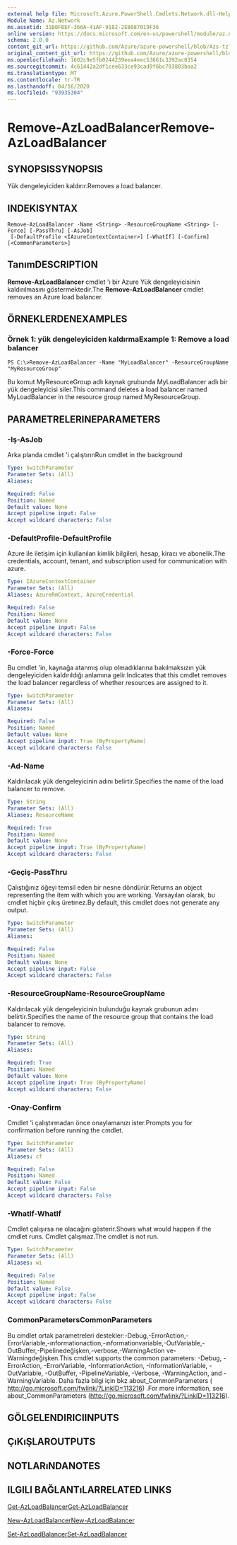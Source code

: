 ```yaml
---
external help file: Microsoft.Azure.PowerShell.Cmdlets.Network.dll-Help.xml
Module Name: Az.Network
ms.assetid: 31B0FBEF-366A-41AF-9182-2EB087019F36
online version: https://docs.microsoft.com/en-us/powershell/module/az.network/remove-azloadbalancer
schema: 2.0.0
content_git_url: https://github.com/Azure/azure-powershell/blob/Azs-tzl/src/Network/Network/help/Remove-AzLoadBalancer.md
original_content_git_url: https://github.com/Azure/azure-powershell/blob/Azs-tzl/src/Network/Network/help/Remove-AzLoadBalancer.md
ms.openlocfilehash: 1602c9e5fb0244239eea4eec53661c3392ac0354
ms.sourcegitcommit: 4c61442a2df1cee633ce93cad9f6bc793803baa2
ms.translationtype: MT
ms.contentlocale: tr-TR
ms.lasthandoff: 04/16/2020
ms.locfileid: "93935304"
---
```

# <span data-ttu-id="dd34f-101">Remove-AzLoadBalancer</span><span class="sxs-lookup"><span data-stu-id="dd34f-101">Remove-AzLoadBalancer</span></span>

## <span data-ttu-id="dd34f-102">SYNOPSIS</span><span class="sxs-lookup"><span data-stu-id="dd34f-102">SYNOPSIS</span></span>
<span data-ttu-id="dd34f-103">Yük dengeleyiciden kaldırır.</span><span class="sxs-lookup"><span data-stu-id="dd34f-103">Removes a load balancer.</span></span>

## <span data-ttu-id="dd34f-104">INDEKI</span><span class="sxs-lookup"><span data-stu-id="dd34f-104">SYNTAX</span></span>

```
Remove-AzLoadBalancer -Name <String> -ResourceGroupName <String> [-Force] [-PassThru] [-AsJob]
 [-DefaultProfile <IAzureContextContainer>] [-WhatIf] [-Confirm] [<CommonParameters>]
```

## <span data-ttu-id="dd34f-105">Tanım</span><span class="sxs-lookup"><span data-stu-id="dd34f-105">DESCRIPTION</span></span>
<span data-ttu-id="dd34f-106">**Remove-AzLoadBalancer** cmdlet 'ı bir Azure Yük dengeleyicisinin kaldırılmasını göstermektedir.</span><span class="sxs-lookup"><span data-stu-id="dd34f-106">The **Remove-AzLoadBalancer** cmdlet removes an Azure load balancer.</span></span>

## <span data-ttu-id="dd34f-107">ÖRNEKLERDEN</span><span class="sxs-lookup"><span data-stu-id="dd34f-107">EXAMPLES</span></span>

### <span data-ttu-id="dd34f-108">Örnek 1: yük dengeleyiciden kaldırma</span><span class="sxs-lookup"><span data-stu-id="dd34f-108">Example 1: Remove a load balancer</span></span>
```
PS C:\>Remove-AzLoadBalancer -Name "MyLoadBalancer" -ResourceGroupName "MyResourceGroup"
```

<span data-ttu-id="dd34f-109">Bu komut MyResourceGroup adlı kaynak grubunda MyLoadBalancer adlı bir yük dengeleyicisi siler.</span><span class="sxs-lookup"><span data-stu-id="dd34f-109">This command deletes a load balancer named MyLoadBalancer in the resource group named MyResourceGroup.</span></span>

## <span data-ttu-id="dd34f-110">PARAMETRELERINE</span><span class="sxs-lookup"><span data-stu-id="dd34f-110">PARAMETERS</span></span>

### <span data-ttu-id="dd34f-111">-Iş</span><span class="sxs-lookup"><span data-stu-id="dd34f-111">-AsJob</span></span>
<span data-ttu-id="dd34f-112">Arka planda cmdlet 'i çalıştırın</span><span class="sxs-lookup"><span data-stu-id="dd34f-112">Run cmdlet in the background</span></span>

```yaml
Type: SwitchParameter
Parameter Sets: (All)
Aliases: 

Required: False
Position: Named
Default value: None
Accept pipeline input: False
Accept wildcard characters: False
```

### <span data-ttu-id="dd34f-113">-DefaultProfile</span><span class="sxs-lookup"><span data-stu-id="dd34f-113">-DefaultProfile</span></span>
<span data-ttu-id="dd34f-114">Azure ile iletişim için kullanılan kimlik bilgileri, hesap, kiracı ve abonelik.</span><span class="sxs-lookup"><span data-stu-id="dd34f-114">The credentials, account, tenant, and subscription used for communication with azure.</span></span>

```yaml
Type: IAzureContextContainer
Parameter Sets: (All)
Aliases: AzureRmContext, AzureCredential

Required: False
Position: Named
Default value: None
Accept pipeline input: False
Accept wildcard characters: False
```

### <span data-ttu-id="dd34f-115">-Force</span><span class="sxs-lookup"><span data-stu-id="dd34f-115">-Force</span></span>
<span data-ttu-id="dd34f-116">Bu cmdlet 'in, kaynağa atanmış olup olmadıklarına bakılmaksızın yük dengeleyiciden kaldırıldığı anlamına gelir.</span><span class="sxs-lookup"><span data-stu-id="dd34f-116">Indicates that this cmdlet removes the load balancer regardless of whether resources are assigned to it.</span></span>

```yaml
Type: SwitchParameter
Parameter Sets: (All)
Aliases: 

Required: False
Position: Named
Default value: None
Accept pipeline input: True (ByPropertyName)
Accept wildcard characters: False
```

### <span data-ttu-id="dd34f-117">-Ad</span><span class="sxs-lookup"><span data-stu-id="dd34f-117">-Name</span></span>
<span data-ttu-id="dd34f-118">Kaldırılacak yük dengeleyicinin adını belirtir.</span><span class="sxs-lookup"><span data-stu-id="dd34f-118">Specifies the name of the load balancer to remove.</span></span>

```yaml
Type: String
Parameter Sets: (All)
Aliases: ResourceName

Required: True
Position: Named
Default value: None
Accept pipeline input: True (ByPropertyName)
Accept wildcard characters: False
```

### <span data-ttu-id="dd34f-119">-Geçiş</span><span class="sxs-lookup"><span data-stu-id="dd34f-119">-PassThru</span></span>
<span data-ttu-id="dd34f-120">Çalıştığınız öğeyi temsil eden bir nesne döndürür.</span><span class="sxs-lookup"><span data-stu-id="dd34f-120">Returns an object representing the item with which you are working.</span></span>
<span data-ttu-id="dd34f-121">Varsayılan olarak, bu cmdlet hiçbir çıkış üretmez.</span><span class="sxs-lookup"><span data-stu-id="dd34f-121">By default, this cmdlet does not generate any output.</span></span>

```yaml
Type: SwitchParameter
Parameter Sets: (All)
Aliases: 

Required: False
Position: Named
Default value: None
Accept pipeline input: False
Accept wildcard characters: False
```

### <span data-ttu-id="dd34f-122">-ResourceGroupName</span><span class="sxs-lookup"><span data-stu-id="dd34f-122">-ResourceGroupName</span></span>
<span data-ttu-id="dd34f-123">Kaldırılacak yük dengeleyicinin bulunduğu kaynak grubunun adını belirtir.</span><span class="sxs-lookup"><span data-stu-id="dd34f-123">Specifies the name of the resource group that contains the load balancer to remove.</span></span>

```yaml
Type: String
Parameter Sets: (All)
Aliases: 

Required: True
Position: Named
Default value: None
Accept pipeline input: True (ByPropertyName)
Accept wildcard characters: False
```

### <span data-ttu-id="dd34f-124">-Onay</span><span class="sxs-lookup"><span data-stu-id="dd34f-124">-Confirm</span></span>
<span data-ttu-id="dd34f-125">Cmdlet 'i çalıştırmadan önce onaylamanızı ister.</span><span class="sxs-lookup"><span data-stu-id="dd34f-125">Prompts you for confirmation before running the cmdlet.</span></span>

```yaml
Type: SwitchParameter
Parameter Sets: (All)
Aliases: cf

Required: False
Position: Named
Default value: False
Accept pipeline input: False
Accept wildcard characters: False
```

### <span data-ttu-id="dd34f-126">-WhatIf</span><span class="sxs-lookup"><span data-stu-id="dd34f-126">-WhatIf</span></span>
<span data-ttu-id="dd34f-127">Cmdlet çalışırsa ne olacağını gösterir.</span><span class="sxs-lookup"><span data-stu-id="dd34f-127">Shows what would happen if the cmdlet runs.</span></span>
<span data-ttu-id="dd34f-128">Cmdlet çalışmaz.</span><span class="sxs-lookup"><span data-stu-id="dd34f-128">The cmdlet is not run.</span></span>

```yaml
Type: SwitchParameter
Parameter Sets: (All)
Aliases: wi

Required: False
Position: Named
Default value: False
Accept pipeline input: False
Accept wildcard characters: False
```

### <span data-ttu-id="dd34f-129">CommonParameters</span><span class="sxs-lookup"><span data-stu-id="dd34f-129">CommonParameters</span></span>
<span data-ttu-id="dd34f-130">Bu cmdlet ortak parametreleri destekler:-Debug,-ErrorAction,-ErrorVariable,-ınformationaction,-ınformationvariable,-OutVariable,-OutBuffer,-Pipelinedeğişken,-verbose,-WarningAction ve-Warningdeğişken.</span><span class="sxs-lookup"><span data-stu-id="dd34f-130">This cmdlet supports the common parameters: -Debug, -ErrorAction, -ErrorVariable, -InformationAction, -InformationVariable, -OutVariable, -OutBuffer, -PipelineVariable, -Verbose, -WarningAction, and -WarningVariable.</span></span> <span data-ttu-id="dd34f-131">Daha fazla bilgi için bkz about_CommonParameters ( http://go.microsoft.com/fwlink/?LinkID=113216) .</span><span class="sxs-lookup"><span data-stu-id="dd34f-131">For more information, see about_CommonParameters (http://go.microsoft.com/fwlink/?LinkID=113216).</span></span>

## <span data-ttu-id="dd34f-132">GÖLGELENDIRICI</span><span class="sxs-lookup"><span data-stu-id="dd34f-132">INPUTS</span></span>

## <span data-ttu-id="dd34f-133">ÇıKıŞLAR</span><span class="sxs-lookup"><span data-stu-id="dd34f-133">OUTPUTS</span></span>

## <span data-ttu-id="dd34f-134">NOTLARıNDA</span><span class="sxs-lookup"><span data-stu-id="dd34f-134">NOTES</span></span>

## <span data-ttu-id="dd34f-135">ILGILI BAĞLANTıLAR</span><span class="sxs-lookup"><span data-stu-id="dd34f-135">RELATED LINKS</span></span>

[<span data-ttu-id="dd34f-136">Get-AzLoadBalancer</span><span class="sxs-lookup"><span data-stu-id="dd34f-136">Get-AzLoadBalancer</span></span>](./Get-AzLoadBalancer.md)

[<span data-ttu-id="dd34f-137">New-AzLoadBalancer</span><span class="sxs-lookup"><span data-stu-id="dd34f-137">New-AzLoadBalancer</span></span>](./New-AzLoadBalancer.md)

[<span data-ttu-id="dd34f-138">Set-AzLoadBalancer</span><span class="sxs-lookup"><span data-stu-id="dd34f-138">Set-AzLoadBalancer</span></span>](./Set-AzLoadBalancer.md)


